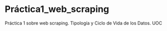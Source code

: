 # Práctica1_web_scraping
Práctica 1 sobre web scraping. Tipología y Ciclo de Vida de los Datos. UOC
